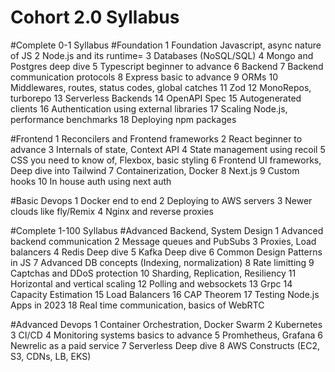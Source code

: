 # Cohort 2.0 Syllabus
#Complete 0-1 Syllabus
#Foundation
1 Foundation Javascript, async nature of JS
2 Node.js and its runtime=
3 Databases (NoSQL/SQL)
4 Mongo and Postgres deep dive
5 Typescript beginner to advance
6 Backend
7 Backend communication protocols
8 Express basic to advance
9 ORMs
10 Middlewares, routes, status codes, global catches
11 Zod
12 MonoRepos, turborepo
13 Serverless Backends
14 OpenAPI Spec
15 Autogenerated clients
16 Authentication using external libraries
17 Scaling Node.js, performance benchmarks
18 Deploying npm packages

#Frontend
1 Reconcilers and Frontend frameworks
2 React beginner to advance
3 Internals of state, Context API
4 State management using recoil
5 CSS you need to know of, Flexbox, basic styling
6 Frontend UI frameworks, Deep dive into Tailwind
7 Containerization, Docker
8 Next.js
9 Custom hooks
10 In house auth using next auth

#Basic Devops
1 Docker end to end
2 Deploying to AWS servers
3 Newer clouds like fly/Remix
4 Nginx and reverse proxies

#Complete 1-100 Syllabus
#Advanced Backend, System Design
1 Advanced backend communication
2 Message queues and PubSubs
3 Proxies, Load balancers
4 Redis Deep dive
5 Kafka Deep dive
6 Common Design Patterns in JS
7 Advanced DB concepts (Indexing, normalization)
8 Rate limitting
9 Captchas and DDoS protection
10 Sharding, Replication, Resiliency
11 Horizontal and vertical scaling
12 Polling and websockets
13 Grpc
14 Capacity Estimation
15 Load Balancers
16 CAP Theorem
17 Testing Node.js Apps in 2023
18 Real time communication, basics of WebRTC

#Advanced Devops
1 Container Orchestration, Docker Swarm
2 Kubernetes
3 CI/CD
4 Monitoring systems basics to advance
5 Promhetheus, Grafana
6 Newrelic as a paid service
7 Serverless Deep dive
8 AWS Constructs (EC2, S3, CDNs, LB, EKS)
